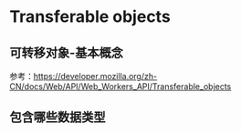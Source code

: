 # Transferable objects

## 可转移对象-基本概念

参考：https://developer.mozilla.org/zh-CN/docs/Web/API/Web_Workers_API/Transferable_objects

## 包含哪些数据类型

## 